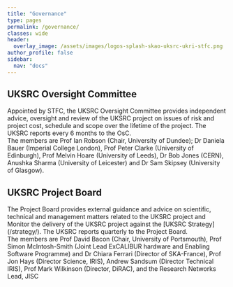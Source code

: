 ```yaml
---
title: "Governance"
type: pages
permalink: /governance/
classes: wide
header:
  overlay_image: /assets/images/logos-splash-skao-uksrc-ukri-stfc.png
author_profile: false
sidebar: 
  nav: "docs"
---
```

## UKSRC Oversight Committee ##
<p>Appointed by STFC, the UKSRC Oversight Committee provides independent advice, oversight and review of the UKSRC project on issues of risk and project cost, schedule and scope over the lifetime of the project. The UKSRC reports every 6 months to the OsC.<br> 
The members are Prof Ian Robson (Chair, University of Dundee); Dr Daniela Bauer (Imperial College London), Prof Peter Clarke (University of Edinburgh), Prof Melvin Hoare (University of Leeds), Dr Bob Jones (CERN), Anushka Sharma (University of Leicester) and Dr Sam Skipsey (University of Glasgow).</p>

## UKSRC Project Board ##
<p>The Project Board provides external guidance and advice on scientific, technical and management matters related to the UKSRC project and Monitor the delivery of the UKSRC project against the [UKSRC Strategy](/strategy/). The UKSRC reports quarterly to the Project Board.<br> 
The members are Prof David Bacon (Chair, University of Portsmouth), Prof Simon McIntosh-Smith (Joint Lead ExCALIBUR hardware and Enabling Software Programme) and Dr Chiara Ferrari (Director of SKA-France), Prof Jon Hays (Director Science, IRIS), Andrew Sandsum (Director Technical IRIS), Prof Mark Wilkinson (Director, DiRAC), and the Research Networks Lead, JISC</p>
